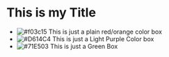 # This is my Title
- ![#f03c15](https://placehold.it/15/f03c15/000000?text=+)
This is just a plain red/orange color box
- ![#D614C4](https://placehold.it/15/D614C4/000000?text=+)
This is just a Light Purple Color box
- ![#71E503](https://placehold.it/15/71E503/000000?text=+)
This is just a Green Box
